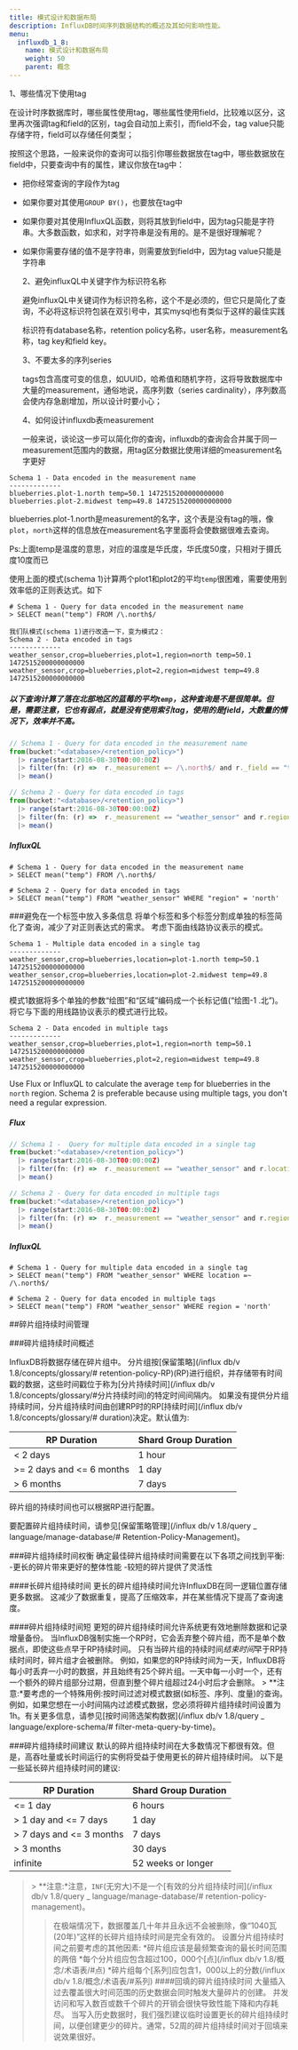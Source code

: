 ```yaml
---
title: 模式设计和数据布局
description: InfluxDB时间序列数据结构的概述及其如何影响性能。
menu:
  influxdb_1_8:
    name: 模式设计和数据布局
    weight: 50
    parent: 概念
---
```


1、哪些情况下使用tag

在设计时序数据库时，哪些属性使用tag，哪些属性使用field，比较难以区分，这里再次强调tag和field的区别，tag会自动加上索引，而field不会，tag value只能存储字符，field可以存储任何类型；

按照这个思路，一般来说你的查询可以指引你哪些数据放在tag中，哪些数据放在field中，只要查询中有的属性，建议你放在tag中：

- 把你经常查询的字段作为tag

- 如果你要对其使用`GROUP BY()`，也要放在tag中

- 如果你要对其使用InfluxQL函数，则将其放到field中，因为tag只能是字符串。大多数函数，如求和，对字符串是没有用的。是不是很好理解呢？

- 如果你需要存储的值不是字符串，则需要放到field中，因为tag value只能是字符串

  2、避免influxQL中关键字作为标识符名称

  避免influxQL中关键词作为标识符名称，这个不是必须的，但它只是简化了查询，不必将这标识符包装在双引号中，其实mysql也有类似于这样的最佳实践

  标识符有database名称，retention policy名称，user名称，measurement名称，tag key和field key。

  3、不要太多的序列series

  tags包含高度可变的信息，如UUID，哈希值和随机字符，这将导致数据库中大量的measurement，通俗地说，高序列数（series cardinality），序列数高会使内存急剧增加，所以设计时要小心；

  4、如何设计influxdb表measurement

  一般来说，谈论这一步可以简化你的查询，influxdb的查询会合并属于同一measurement范围内的数据，用tag区分数据比使用详细的measurement名字更好

```
Schema 1 - Data encoded in the measurement name
-------------
blueberries.plot-1.north temp=50.1 1472515200000000000
blueberries.plot-2.midwest temp=49.8 1472515200000000000
```

blueberries.plot-1.north是measurement的名字，这个表是没有tag的哦，像`plot`，`north`这样的信息放在measurement名字里面将会使数据很难去查询。

Ps:上面temp是温度的意思，对应的温度是华氏度，华氏度50度，只相对于摄氏度10度而已

使用上面的模式(schema 1)计算两个plot1和plot2的平均`temp`很困难，需要使用到效率低的正则表达式。如下

```
# Schema 1 - Query for data encoded in the measurement name
> SELECT mean("temp") FROM /\.north$/
```


```
我们队模式(schema 1)进行改造一下，变为模式2：
Schema 2 - Data encoded in tags
-------------
weather_sensor,crop=blueberries,plot=1,region=north temp=50.1 1472515200000000000
weather_sensor,crop=blueberries,plot=2,region=midwest temp=49.8 1472515200000000000
```

##### 以下查询计算了落在北部地区的蓝莓的平均`temp`，这种查询是不是很简单。但是，需要注意，它也有弱点，就是没有使用索引tag，使用的是field，大数量的情况下，效率并不高。

```js
// Schema 1 - Query for data encoded in the measurement name
from(bucket:"<database>/<retention_policy>")
  |> range(start:2016-08-30T00:00:00Z)
  |> filter(fn: (r) =>  r._measurement =~ /\.north$/ and r._field == "temp")
  |> mean()

// Schema 2 - Query for data encoded in tags
from(bucket:"<database>/<retention_policy>")
  |> range(start:2016-08-30T00:00:00Z)
  |> filter(fn: (r) =>  r._measurement == "weather_sensor" and r.region == "north" and r._field == "temp")
  |> mean()
```

##### InfluxQL

```
# Schema 1 - Query for data encoded in the measurement name
> SELECT mean("temp") FROM /\.north$/

# Schema 2 - Query for data encoded in tags
> SELECT mean("temp") FROM "weather_sensor" WHERE "region" = 'north'
```

\###避免在一个标签中放入多条信息 将单个标签和多个标签分割成单独的标签简化了查询，减少了对正则表达式的需求。 考虑下面由线路协议表示的模式。

```
Schema 1 - Multiple data encoded in a single tag
-------------
weather_sensor,crop=blueberries,location=plot-1.north temp=50.1 1472515200000000000
weather_sensor,crop=blueberries,location=plot-2.midwest temp=49.8 1472515200000000000
```

模式1数据将多个单独的参数“绘图”和“区域”编码成一个长标记值(“绘图-1 .北”)。 将它与下面的用线路协议表示的模式进行比较。

```
Schema 2 - Data encoded in multiple tags
-------------
weather_sensor,crop=blueberries,plot=1,region=north temp=50.1 1472515200000000000
weather_sensor,crop=blueberries,plot=2,region=midwest temp=49.8 1472515200000000000
```

Use Flux or InfluxQL to calculate the average `temp` for blueberries in the `north` region.
Schema 2 is preferable because using multiple tags, you don't need a regular expression.

##### Flux

```js
// Schema 1 -  Query for multiple data encoded in a single tag
from(bucket:"<database>/<retention_policy>")
  |> range(start:2016-08-30T00:00:00Z)
  |> filter(fn: (r) =>  r._measurement == "weather_sensor" and r.location =~ /\.north$/ and r._field == "temp")
  |> mean()

// Schema 2 - Query for data encoded in multiple tags
from(bucket:"<database>/<retention_policy>")
  |> range(start:2016-08-30T00:00:00Z)
  |> filter(fn: (r) =>  r._measurement == "weather_sensor" and r.region == "north" and r._field == "temp")
  |> mean()
```

##### InfluxQL

```
# Schema 1 - Query for multiple data encoded in a single tag
> SELECT mean("temp") FROM "weather_sensor" WHERE location =~ /\.north$/

# Schema 2 - Query for data encoded in multiple tags
> SELECT mean("temp") FROM "weather_sensor" WHERE region = 'north'
```

\##碎片组持续时间管理

 ###碎片组持续时间概述 

InfluxDB将数据存储在碎片组中。 分片组按[保留策略](/influx db/v 1.8/concepts/glossary/# retention-policy-RP)(RP)进行组织，并存储带有时间戳的数据，这些时间戳位于称为[分片持续时间](/influx db/v 1.8/concepts/glossary/#分片持续时间)的特定时间间隔内。 如果没有提供分片组持续时间，分片组持续时间由创建RP时的RP[持续时间](/influx db/v 1.8/concepts/glossary/# duration)决定。默认值为:

| RP Duration  | Shard Group Duration  |
|---|---|
| < 2 days  | 1 hour  |
| >= 2 days and <= 6 months  | 1 day  |
| > 6 months  | 7 days  |

碎片组的持续时间也可以根据RP进行配置。

 要配置碎片组持续时间，请参见[保留策略管理](/influx db/v 1.8/query _ language/manage-database/# Retention-Policy-Management)。

 ###碎片组持续时间权衡 确定最佳碎片组持续时间需要在以下各项之间找到平衡: -更长的碎片带来更好的整体性能 -较短的碎片提供了灵活性 

####长碎片组持续时间 更长的碎片组持续时间允许InfluxDB在同一逻辑位置存储更多数据。 这减少了数据重复，提高了压缩效率，并在某些情况下提高了查询速度。

 ####碎片组持续时间短 更短的碎片组持续时间允许系统更有效地删除数据和记录增量备份。 当InfluxDB强制实施一个RP时，它会丢弃整个碎片组，而不是单个数据点，即使这些点早于RP持续时间。 只有当碎片组的持续时间*结束时间*早于RP持续时间时，碎片组才会被删除。 例如，如果您的RP持续时间为一天，InfluxDB将每小时丢弃一小时的数据，并且始终有25个碎片组。一天中每一小时一个，还有一个额外的碎片组部分过期，但直到整个碎片组超过24小时后才会删除。 > **注意:*要考虑的一个特殊用例:按时间过滤对模式数据(如标签、序列、度量)的查询。例如，如果您想在一小时间隔内过滤模式数据，您必须将碎片组持续时间设置为1h。有关更多信息，请参见[按时间筛选架构数据](/influx db/v 1.8/query _ language/explore-schema/# filter-meta-query-by-time)。 

###碎片组持续时间建议 默认的碎片组持续时间在大多数情况下都很有效。但是，高吞吐量或长时间运行的实例将受益于使用更长的碎片组持续时间。 以下是一些延长碎片组持续时间的建议:

| RP Duration  | Shard Group Duration  |
|---|---|
| <= 1 day  | 6 hours  |
| > 1 day and <= 7 days  | 1 day  |
| > 7 days and <= 3 months  | 7 days  |
| > 3 months  | 30 days  |
| infinite  | 52 weeks or longer  |

> \> **注意:*注意，` INF `(无穷大)不是一个[有效的分片组持续时间](/influx db/v 1.8/query _ language/manage-database/# retention-policy-management)。
>
>  >在极端情况下，数据覆盖几十年并且永远不会被删除，像“1040瓦(20年)”这样的长碎片组持续时间是完全有效的。 设置分片组持续时间之前要考虑的其他因素: *碎片组应该是最频繁查询的最长时间范围的两倍 *每个分片组应包含超过100，000个[点](/influx db/v 1.8/概念/术语表/#点) *碎片组每个[系列]应包含1，000以上的分数(/influx db/v 1.8/概念/术语表/#系列) ####回填的碎片组持续时间 大量插入过去覆盖很大时间范围的历史数据会同时触发大量碎片的创建。 并发访问和写入数百或数千个碎片的开销会很快导致性能下降和内存耗尽。 当写入历史数据时，我们强烈建议临时设置更长的碎片组持续时间，以便创建更少的碎片。通常，52周的碎片组持续时间对于回填来说效果很好。
